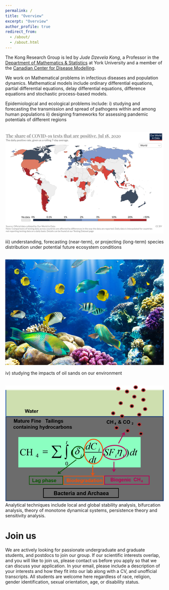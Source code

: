 ```yaml
---
permalink: /
title: "Overview"
excerpt: "Overview"
author_profile: true
redirect_from: 
  - /about/
  - /about.html
---
```

The Kong Research Group  is led by *Jude Dzevela Kong*, a Professor in the [Department of Mathematics & Statistics](https://mathstats.info.yorku.ca) at York University and a member of the [Canadian Center for Disease Modelling](http://www.cdm.yorku.ca).

We work on Mathematical problems in infectious diseases and population dynamics. Mathematical models include ordinary differential equations, partial differential equations, delay differential equations, difference equations and stochastic process-based models.

Epidemiological and ecological  problems include: 
i) studying and forecasting the transmission and spread of pathogens within and among human populations 
ii) designing frameworks for assessing pandemic potentials of different regions

<br/><img src='/images/coro_map.png'>

iii) understanding, forecasting (near-term), or projecting (long-term) species distribution under potential future ecosystem conditions

<br/><img src='/images/reef_fish.jpg'>

iv) studying the impacts of oil sands on our environment

<br/><img src='/images/methane.png'> 
Analytical techniques include local and global stability analysis, bifurcation analysis, theory of monotone dynamical systems, persistence theory and sensitivity analysis.

Join us
===
We are actively looking for passionate undergraduate and graduate students,  and  postdocs to join our group. If  our scientific interests overlap, and you will like to join us,  please contact us before you apply so that we can discuss your application. In your email, please include a description of your interests and how they fit into our lab along with a CV, and unofficial transcripts. All students are welcome here regardless of race, religion, gender identification, sexual orientation, age, or disability status.

